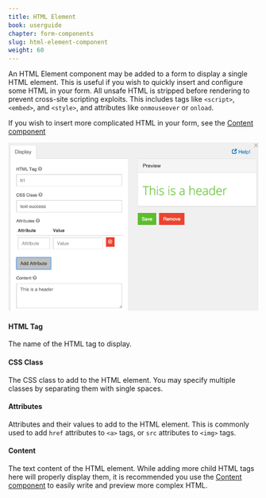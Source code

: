 ```yaml
---
title: HTML Element
book: userguide
chapter: form-components
slug: html-element-component
weight: 60
---
```

An HTML Element component may be added to a form to display a single HTML element. This is useful if you wish to quickly insert and configure some HTML in your form. All unsafe HTML is stripped before rendering to prevent cross-site scripting exploits. This includes tags like `<script>`, `<embed>`, and `<style>`, and attributes like `onmouseover` or `onload`.

If you wish to insert more complicated HTML in your form, see the [Content component](#content-component)

![](/assets/img/html-element-display.png)

#### HTML Tag

The name of the HTML tag to display.

#### CSS Class

The CSS class to add to the HTML element. You may specify multiple classes by separating them with single spaces.

#### Attributes

Attributes and their values to add to the HTML element. This is commonly used to add `href` attributes to `<a>` tags, or `src` attributes to `<img>` tags.

#### Content

The text content of the HTML element. While adding more child HTML tags here will properly display them, it is recommended you use the [Content component](#content-component) to easily write and preview more complex HTML.